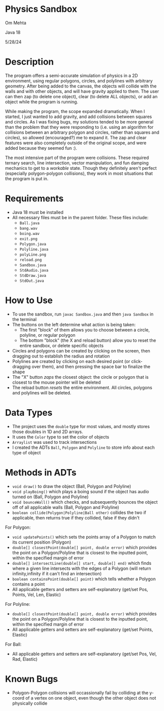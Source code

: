 # Physics Sandbox
Om Mehta

Java 18

5/28/24

# Description
The program offers a semi-accurate simulation of physics in a 2D environment, using regular polygons, circles, and polylines with arbitrary geometry. After being added to the canvas, the objects will collide with the walls and with other objects, and will have gravity applied to them. The user can then zap (to delete one object), clear (to delete ALL objects), or add an object while the program is running.

While making the program, the scope expanded dramatically. When I started, I just wanted to add gravity, and add collisions between squares and circles. As I was fixing bugs, my solutions tended to be more general than the problem that they were responding to (i.e. using an algorithm for collisions between an arbitrary polygon and circles, rather than squares and circles), so allowed (encouraged?) me to expand it. The zap and clear features were also completely outside of the original scope, and were added because they seemed fun :).

The most intensive part of the program were collisions. These required ternary search, line intersection, vector manipulation, and fun damping mechanics to get to a _workable_ state. Though they definitely aren't perfect (especially polygon-polygon collisions), they work in most situations that the program is put in.

# Requirements
 - Java 18 must be installed
 - All necessary files must be in the parent folder. These files include:
    * `Ball.java`
    * `bang.wav`
    * `boing.wav`
    * `exit.png`
    * `Polygon.java`
    * `Polyline.java`
    * `polyLine.png`
    * `reload.png`
    * `Sandbox.java`
    * `StdAudio.java`
    * `StdDraw.java`
    * `StdOut.java`

# How to Use
 - To use the sandbox, run `javac Sandbox.java` and then `java Sandbox` in the terminal
 - The buttons on the left determine what action is being taken:
    * The first "block" of them allows you to choose between a circle, polyline, or regular polygon
    * The bottom "block" (the X and reload button) allow you to reset the entire sandbox, or delete specific objects
 - Circles and polygons can be created by clicking on the screen, then dragging out to establish the radius and rotation
 - Polylines are created by clicking on each desired point (or click-dragging over them), and then pressing the space bar to finalize the shape
 - The "X" button *zaps* the closest object: the circle or polygon that is closest to the mouse pointer will be deleted
 - The reload button *resets* the entire environment. All circles, polygons and polylines will be deleted.

# Data Types
 - The project uses the `double` type for most values, and mostly stores those doubles in 1D and 2D arrays.
 - It uses the `Color` type to set the color of objects
 - `Arraylist` was used to track intersections
 - I created the ADTs `Ball`, `Polygon` and `Polyline` to store info about each type of object
# Methods in ADTs
 - `void draw()` to draw the object (Ball, Polygon and Polyline)
 - `void playBoing()` which plays a boing sound if the object has audio turned on (Ball, Polygon and Polyline)
 - `void bounceWall()` which checks, and subsequently bounces the object off of all applicable walls (Ball, Polygon and Polyline)
 - `boolean collide(Polygon|Polyline|Ball other)` collides the two if applicable, then returns true if they collided, false if they didn't

For Polygon:
 - `void updatePoints()` which sets the points array of a Polygon to match its current position (Polygon)
 - `double[] closestPoint(double[] point, double error)` which provides the point on a Polygon/Polyline that is closest to the inputted point, within the specified margin of error
 - `double[] intersectLine(double[] start, double[] end)` which finds where a given line intersects with the edges of a Polygon (will return infinity,infinity if it can't find an intersection)
 - `boolean containsPoint(double[] point)` which tells whether a Polygon contains a point
 - All applicable getters and setters are self-explanatory (get/set Pos, Points, Vel, Len, Elastic)


For Polyline:
 - `double[] closestPoint(double[] point, double error)` which provides the point on a Polygon/Polyline that is closest to the inputted point, within the specified margin of error
 - All applicable getters and setters are self-explanatory (get/set Points, Elastic)

For Ball:
 - All applicable getters and setters are self-explanatory (get/set Pos, Vel, Rad, Elastic)

# Known Bugs
 - Polygon-Polygon collisions will occassionally fail by colliding at the y-coord of a vertex on one object, even though the other object does not physically collide